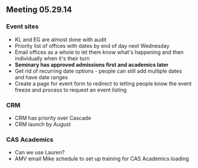 ## Meeting 05.29.14

### Event sites
* KL and EG are almost done with audit
* Priority list of offices with dates by end of day next Wednesday
* Email offices as a whole to let them know what's happening and then individually when it's their turn
* **Seminary has approved admissions first and academics later**
* Get rid of recurring date options - people can still add multiple dates and have date ranges
* Create a page for event form to redirect to letting people know the event freeze and process to request an event listing

### CRM
* CRM has priority over Cascade
* CRM launch by August

### CAS Academics
* Can we use Lauren?
* AMV email Mike schedule to set up training for CAS Academics loading
